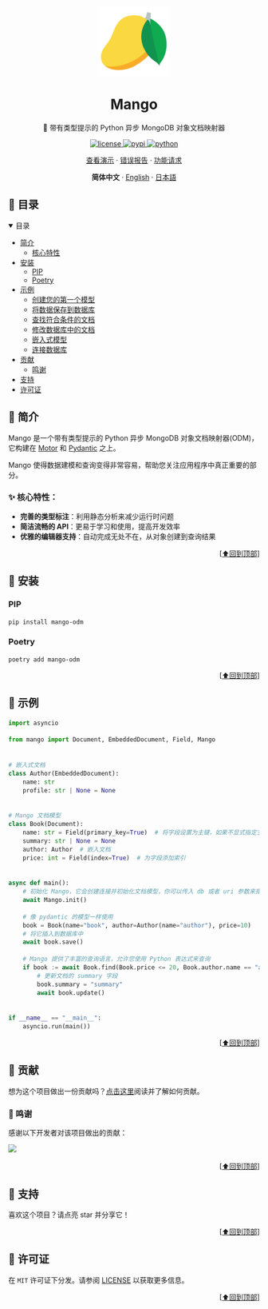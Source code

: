 <p align="center">
    <a name="readme-top"></a>
    <a href="https://github.com/A-kirami/mango">
        <img width="140px" src="https://raw.githubusercontent.com/A-kirami/mango/main/assets/mango-logo.svg" align="center" alt="Mango" />
    </a>
    <h1 align="center">Mango</h1>
    <p align="center">🥭 带有类型提示的 Python 异步 MongoDB 对象文档映射器</p>
</p>
    <p align="center">
        <a href="./LICENSE">
            <img src="https://img.shields.io/github/license/A-kirami/mango.svg" alt="license">
        </a>
        <a href="https://pypi.python.org/pypi/mango-odm">
            <img src="https://img.shields.io/pypi/v/mango-odm.svg" alt="pypi">
        </a>
        <a href="https://www.python.org/">
            <img src="https://img.shields.io/badge/python-3.10+-blue.svg" alt="python">
        </a>
    </p>
    <p align="center">
        <a href="#-示例">查看演示</a>
        ·
        <a href="https://github.com/A-kirami/mango/issues/new?assignees=&labels=bug&template=bug_report.yml&title=%5BBUG%5D%3A+">错误报告</a>
        ·
        <a href="https://github.com/A-kirami/mango/issues/new?assignees=&labels=enhancement&template=feature_request.yml&title=%5BFeature%5D%3A+">功能请求</a>
    </p>
    <p align="center">
        <strong>简体中文</strong>
        ·
        <a href="/docs/README_EN.md">English</a>
        ·
        <a href="/docs/README_JA.md">日本語</a>
    </p>
</p>
<p align="center">

## 🔖 目录

<details open="open">
  <summary>目录</summary>
  <ul>
    <li>
        <a href="#-简介">简介</a>
        <ul>
            <li><a href="#-核心特性">核心特性</a></li>
        </ul>
    </li>
    <li>
        <a href="#-安装">安装</a>
        <ul>
            <li><a href="#PIP">PIP</a></li>
            <li><a href="#Poetry">Poetry</a></li>
        </ul>
    </li>
    <li>
        <a href="#-示例">示例</a>
        <ul>
            <li><a href="#创建您的第一个模型">创建您的第一个模型</a></li>
            <li><a href="#将数据保存到数据库">将数据保存到数据库</a></li>
            <li><a href="#查找符合条件的文档">查找符合条件的文档</a></li>
            <li><a href="#修改数据库中的文档">修改数据库中的文档</a></li>
            <li><a href="#嵌入式模型">嵌入式模型</a></li>
            <li><a href="#连接数据库">连接数据库</a></li>
        </ul>
    </li>
    <li>
        <a href="#-贡献">贡献</a>
        <ul>
            <li><a href="#-鸣谢">鸣谢</a></li>
        </ul>
    </li>
    <li><a href="#-支持">支持</a></li>
    <li><a href="#-许可证">许可证</a></li>
  </ul>
</details>

## 📖 简介

Mango 是一个带有类型提示的 Python 异步 MongoDB 对象文档映射器(ODM)，它构建在 [Motor](https://motor.readthedocs.io/en/stable/) 和 [Pydantic](https://pydantic-docs.helpmanual.io/) 之上。

Mango 使得数据建模和查询变得非常容易，帮助您关注应用程序中真正重要的部分。

### ✨ 核心特性：

- **完善的类型标注**：利用静态分析来减少运行时问题
- **简洁流畅的 API**：更易于学习和使用，提高开发效率
- **优雅的编辑器支持**：自动完成无处不在，从对象创建到查询结果

<p align="right">[<a href="#readme-top">⬆回到顶部</a>]</p>

## 🚀 安装

### PIP

```shell
pip install mango-odm
```
### Poetry

```shell
poetry add mango-odm
```

<p align="right">[<a href="#readme-top">⬆回到顶部</a>]</p>

## 🌟 示例

```python
import asyncio

from mango import Document, EmbeddedDocument, Field, Mango


# 嵌入式文档
class Author(EmbeddedDocument):
    name: str
    profile: str | None = None


# Mango 文档模型
class Book(Document):
    name: str = Field(primary_key=True)  # 将字段设置为主键，如果不显式指定主键，则会自动创建 id 字段作为主键
    summary: str | None = None
    author: Author  # 嵌入文档
    price: int = Field(index=True)  # 为字段添加索引


async def main():
    # 初始化 Mango，它会创建连接并初始化文档模型，你可以传入 db 或者 uri 参数来指定连接
    await Mango.init()

    # 像 pydantic 的模型一样使用
    book = Book(name="book", author=Author(name="author"), price=10)
    # 将它插入到数据库中
    await book.save()

    # Mango 提供了丰富的查询语言，允许您使用 Python 表达式来查询
    if book := await Book.find(Book.price <= 20, Book.author.name == "author").get():
        # 更新文档的 summary 字段
        book.summary = "summary"
        await book.update()


if __name__ == "__main__":
    asyncio.run(main())

```

<p align="right">[<a href="#readme-top">⬆回到顶部</a>]</p>

## 🤝 贡献

想为这个项目做出一份贡献吗？[点击这里]()阅读并了解如何贡献。

### 🎉 鸣谢

感谢以下开发者对该项目做出的贡献：

<a href="https://github.com/A-kirami/mango/graphs/contributors">
  <img src="https://contrib.rocks/image?repo=A-kirami/mango" />
</a>

<p align="right">[<a href="#readme-top">⬆回到顶部</a>]</p>

## 💖 支持

喜欢这个项目？请点亮 star 并分享它！

<p align="right">[<a href="#readme-top">⬆回到顶部</a>]</p>

## 📝 许可证

在 `MIT` 许可证下分发。请参阅 [LICENSE](./LICENSE) 以获取更多信息。

<p align="right">[<a href="#readme-top">⬆回到顶部</a>]</p>